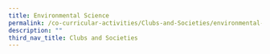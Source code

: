 ```yaml
---
title: Environmental Science
permalink: /co-curricular-activities/Clubs-and-Societies/environmental-science/
description: ""
third_nav_title: Clubs and Societies
---
```

